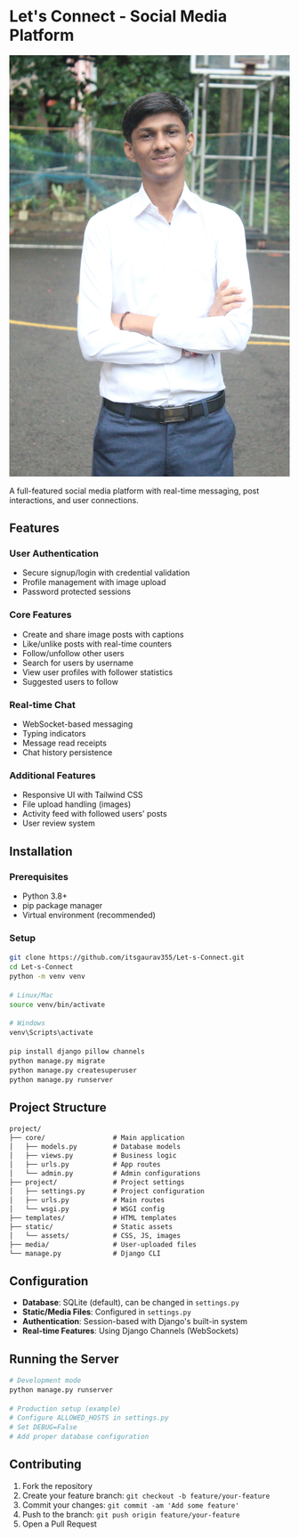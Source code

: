 # Let's Connect - Social Media Platform

![Social Media Platform](static/images/myimg.jpg)

A full-featured social media platform with real-time messaging, post interactions, and user connections.

## Features

### User Authentication
- Secure signup/login with credential validation
- Profile management with image upload
- Password protected sessions

### Core Features
- Create and share image posts with captions
- Like/unlike posts with real-time counters
- Follow/unfollow other users
- Search for users by username
- View user profiles with follower statistics
- Suggested users to follow

### Real-time Chat
- WebSocket-based messaging
- Typing indicators
- Message read receipts
- Chat history persistence

### Additional Features
- Responsive UI with Tailwind CSS
- File upload handling (images)
- Activity feed with followed users' posts
- User review system

## Installation

### Prerequisites
- Python 3.8+
- pip package manager
- Virtual environment (recommended)

### Setup
```bash
git clone https://github.com/itsgaurav355/Let-s-Connect.git
cd Let-s-Connect
python -m venv venv

# Linux/Mac
source venv/bin/activate

# Windows
venv\Scripts\activate

pip install django pillow channels
python manage.py migrate
python manage.py createsuperuser
python manage.py runserver
```

## Project Structure
```
project/
├── core/                 # Main application
│   ├── models.py         # Database models
│   ├── views.py          # Business logic
│   ├── urls.py           # App routes
│   └── admin.py          # Admin configurations
├── project/              # Project settings
│   ├── settings.py       # Project configuration
│   ├── urls.py           # Main routes
│   └── wsgi.py           # WSGI config
├── templates/            # HTML templates
├── static/               # Static assets
│   └── assets/           # CSS, JS, images
├── media/                # User-uploaded files
└── manage.py             # Django CLI
```

## Configuration
- **Database**: SQLite (default), can be changed in `settings.py`
- **Static/Media Files**: Configured in `settings.py`
- **Authentication**: Session-based with Django's built-in system
- **Real-time Features**: Using Django Channels (WebSockets)

## Running the Server
```bash
# Development mode
python manage.py runserver

# Production setup (example)
# Configure ALLOWED_HOSTS in settings.py
# Set DEBUG=False
# Add proper database configuration
```

## Contributing
1. Fork the repository
2. Create your feature branch: `git checkout -b feature/your-feature`
3. Commit your changes: `git commit -am 'Add some feature'`
4. Push to the branch: `git push origin feature/your-feature`
5. Open a Pull Request

